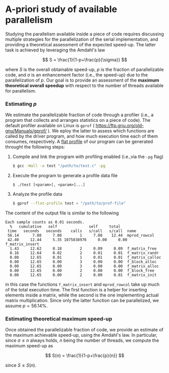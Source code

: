 # A-priori study of available parallelism

Studying the parallelism available inside a piece of code requires discussing multiple strategies for the parallelization of the serial implementation, and providing a theoretical assessment of the expected speed-up. The latter task is achieved by leveraging the Amdahl's law

$$
S = \frac{1}{1-p+\frac{p}{\sigma}}
$$

where $S$ is the overall obtainable speed-up, $p$ is the fraction of parallelizable code, and $\sigma$ is an enhancement factor (i.e., the speed-up) due to the parallelization of $p$. Our goal is to provide an assessment of the **maximum theoretical overall speedup** with respect to the number of threads available for parallelism.

### Estimating $p$

We estimate the parallelizable fraction of code through a profiler (i.e., a program that collects and arranges statistics on a piece of code). The default profiler available on Linux is `gprof` ( https://ftp.gnu.org/old-gnu/Manuals/gprof/ ). We eploy the latter to assess which functions are called by the driver program, and how much execution time each of them consumes, respectively. A [flat profile](https://ftp.gnu.org/old-gnu/Manuals/gprof/html_chapter/gprof_5.html#SEC11) of our program can be generated throught the following steps:

1. Compile and link the program with profiling enabled (i.e.,via the `-pg` flag)
   
   ```bash
   $ gcc -Wall -o test "/path/to/test.c" -pg
   ```

2. Execute the program to generate a profile data file
   
   ```
   $ ./test [<param>[, <param>]...]
   ```

3. Analyze the profile data
   
   ```bash
   $ gprof --flat-profile test > "/path/to/prof-file"
   ```

The  content of the output file is similar to the following

```textile
Each sample counts as 0.01 seconds.
  %   cumulative   self              self     total
 time   seconds   seconds    calls   s/call   s/call  name
 56.14      7.08     7.08        1     7.08    12.44  mprod_rowcol
 42.40     12.44     5.35 1075838976     0.00     0.00  f_matrix_insert
  1.43     12.62     0.18        2     0.09     0.09  f_matrix_free
  0.16     12.64     0.02        2     0.01     0.01  f_matrix_randr
  0.08     12.65     0.01        1     0.01     0.01  f_matrix_calloc
  0.00     12.65     0.00        3     0.00     0.00  f_block_alloc
  0.00     12.65     0.00        3     0.00     0.00  f_matrix_alloc
  0.00     12.65     0.00        2     0.00     0.00  f_block_free
  0.00     12.65     0.00        2     0.00     0.01  f_matrix_init
```

in this case the functions `f_matrix_insert` and `mprod_rowcol` take up much of the total execution time. The first function is a helper for inserting elements inside a matrix, while the second is the one implementing actual matrix multiplication. Since only the latter function can be parallelized, we assume $p = 56.14\%$.

### Estimating theoretical maximum speed-up

Once obtained the parallelizable fraction of code, we provide an estimate of the maximum achievable speed-up, using the Amdahl's law. In particular, since $\sigma \leq n$ always holds, $n$ being the number of threads, we compute the maximum speed-up as

$$
S(n) = \frac{1}{1-p+\frac{p}{n}}
$$

since $S \leq S(n)$.


